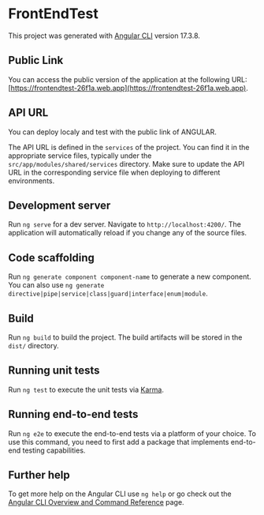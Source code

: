 # FrontEndTest

This project was generated with [Angular CLI](https://github.com/angular/angular-cli) version 17.3.8.

## Public Link

You can access the public version of the application at the following URL: [https://frontendtest-26f1a.web.app](https://frontendtest-26f1a.web.app).

## API URL
You can deploy localy and test with the public link of ANGULAR.

The API URL is defined in the `services` of the project. You can find it in the appropriate service files, typically under the `src/app/modules/shared/services` directory. Make sure to update the API URL in the corresponding service file when deploying to different environments.


## Development server

Run `ng serve` for a dev server. Navigate to `http://localhost:4200/`. The application will automatically reload if you change any of the source files.

## Code scaffolding

Run `ng generate component component-name` to generate a new component. You can also use `ng generate directive|pipe|service|class|guard|interface|enum|module`.

## Build

Run `ng build` to build the project. The build artifacts will be stored in the `dist/` directory.

## Running unit tests

Run `ng test` to execute the unit tests via [Karma](https://karma-runner.github.io).

## Running end-to-end tests

Run `ng e2e` to execute the end-to-end tests via a platform of your choice. To use this command, you need to first add a package that implements end-to-end testing capabilities.

## Further help

To get more help on the Angular CLI use `ng help` or go check out the [Angular CLI Overview and Command Reference](https://angular.io/cli) page.
